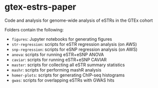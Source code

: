 # gtex-estrs-paper
Code and analysis for genome-wide analysis of eSTRs in the GTEx cohort

Folders contain the following:

* `figures`: Jupyter notebooks for generating figures
* `str-regression`: scripts for eSTR regression analysis (on AWS)
* `snp-regression`: scripts for eSNP regression analysis (on AWS)
* `anova`: scripts for running eSTR+eSNP ANOVA
* `caviar`: scripts for running eSTR+eSNP CAVIAR
* `master`: scripts for collecting all eSTR summary statistics
* `mashr`: scripts for performing mashR analysis
* `homer-plots`: scripts for generating ChIP-seq histograms
* `gwas`: scripts for overlapping eSTRs with GWAS hits
